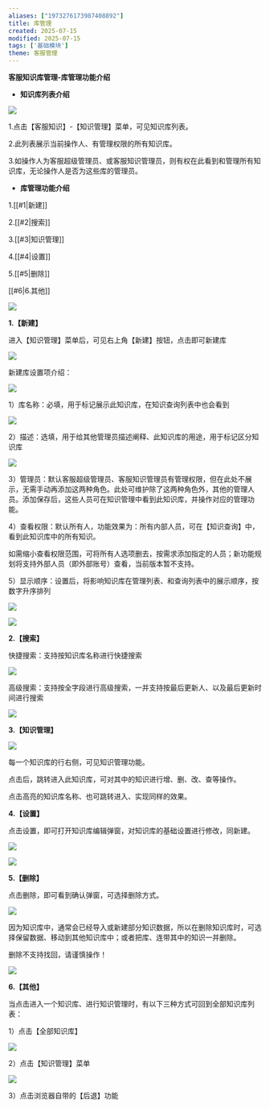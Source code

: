 ```yaml
---
aliases: ["1973276173987408892"]
title: 库管理
created: 2025-07-15
modified: 2025-07-15
tags: ['基础模块']
theme: 客服管理
---
```


**客服知识库管理-库管理功能介绍**

- **知识库列表介绍**

![](https://myhelpdoc.oss-cn-heyuan.aliyuncs.com/mdimages/e9d9d15143d125bed72cd0bf02ab09e7.jpg)

1.点击【客服知识】-【知识管理】菜单，可见知识库列表。

2.此列表展示当前操作人、有管理权限的所有知识库。

3.如操作人为客服超级管理员、或客服知识管理员，则有权在此看到和管理所有知识库，无论操作人是否为这些库的管理员。

- **库管理功能介绍**

1.[[#1|新建]]

2.[[#2|搜索]]

3.[[#3|知识管理]]

4.[[#4|设置]]

5.[[#5|删除]]

[[#6|6.其他]]

**![](https://myhelpdoc.oss-cn-heyuan.aliyuncs.com/mdimages/e4e146b05a15b22e998e5e9460bf57cb.jpg)**

**1.【新建】**

进入【知识管理】菜单后，可见右上角【新建】按钮，点击即可新建库

**![](https://myhelpdoc.oss-cn-heyuan.aliyuncs.com/mdimages/36bd3297564859a3821b0096b56dec29.jpg)**

新建库设置项介绍：

![](https://myhelpdoc.oss-cn-heyuan.aliyuncs.com/mdimages/ad090bbaf07939b7eefa4ea204597f38.jpg)

1）库名称：必填，用于标记展示此知识库，在知识查询列表中也会看到

![](https://myhelpdoc.oss-cn-heyuan.aliyuncs.com/mdimages/8e95e7e9285bf6e9eca2eb4c7057907d.jpg)

2）描述：选填，用于给其他管理员描述阐释、此知识库的用途，用于标记区分知识库

![](https://myhelpdoc.oss-cn-heyuan.aliyuncs.com/mdimages/ad675edc625874220a2ff5fd4695da1b.jpg)

3）管理员：默认客服超级管理员、客服知识管理员有管理权限，但在此处不展示，无需手动再添加这两种角色。此处可维护除了这两种角色外，其他的管理人员。添加保存后，这些人员可在知识管理中看到此知识库，并操作对应的管理功能。

4）查看权限：默认所有人，功能效果为：所有内部人员，可在【知识查询】中，看到此知识库中的所有知识。

如需缩小查看权限范围，可将所有人选项删去，按需求添加指定的人员；新功能规划将支持外部人员（即外部账号）查看，当前版本暂不支持。

5）显示顺序：设置后，将影响知识库在管理列表、和查询列表中的展示顺序，按数字升序排列

![](https://myhelpdoc.oss-cn-heyuan.aliyuncs.com/mdimages/36e99f2ab077fbaca28098cca024ab40.jpg)

![](https://myhelpdoc.oss-cn-heyuan.aliyuncs.com/mdimages/8a57cb6edafa446f70b8241c835cf016.jpg)

**2.【搜索】**

快捷搜索：支持按知识库名称进行快捷搜索

![](https://myhelpdoc.oss-cn-heyuan.aliyuncs.com/mdimages/d873a2babf72b04e8e9063a7b67262db.jpg)

高级搜索：支持按全字段进行高级搜索，一并支持按最后更新人、以及最后更新时间进行搜索

![](https://myhelpdoc.oss-cn-heyuan.aliyuncs.com/mdimages/ed1500d9970debe50e60983e7e3e7f79.jpg)

**3.【知识管理】**

![](https://myhelpdoc.oss-cn-heyuan.aliyuncs.com/mdimages/127bf16f5cf3350c6271b2479511acc5.jpg)

每一个知识库的行右侧，可见知识管理功能。

点击后，跳转进入此知识库，可对其中的知识进行增、删、改、查等操作。

点击高亮的知识库名称、也可跳转进入、实现同样的效果。

**4.【设置】**

点击设置，即可打开知识库编辑弹窗，对知识库的基础设置进行修改，同新建。

**![](https://myhelpdoc.oss-cn-heyuan.aliyuncs.com/mdimages/c5986b3d4bf76302b01bb078acae0069.jpg)**

**![](https://myhelpdoc.oss-cn-heyuan.aliyuncs.com/mdimages/2aeb31b6756111169c105d83138700e2.jpg)**

**5.【删除】**

点击删除，即可看到确认弹窗，可选择删除方式。

![](https://myhelpdoc.oss-cn-heyuan.aliyuncs.com/mdimages/90a33496547705cffc6d6d739c7f6c54.jpg)

因为知识库中，通常会已经导入或新建部分知识数据，所以在删除知识库时，可选择保留数据、移动到其他知识库中；或者把库、连带其中的知识一并删除。

删除不支持找回，请谨慎操作！

![](https://myhelpdoc.oss-cn-heyuan.aliyuncs.com/mdimages/e3048e5a86b68f9020734577f7ef8c37.jpg)

**6.【其他】**

当点击进入一个知识库、进行知识管理时，有以下三种方式可回到全部知识库列表：

1）点击【全部知识库】

![](https://myhelpdoc.oss-cn-heyuan.aliyuncs.com/mdimages/20f453ea590f388117a7bef4b0f00dd2.jpg)

2）点击【知识管理】菜单

![](https://myhelpdoc.oss-cn-heyuan.aliyuncs.com/mdimages/930f27db05a8beb4401484928912e34c.jpg)

3）点击浏览器自带的【后退】功能

